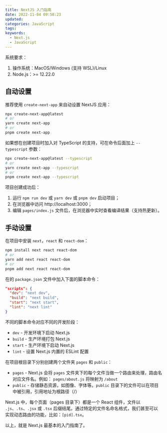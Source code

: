 ```yaml
---
title: NextJS 入门指南
date: 2022-11-04 09:58:23
updated:
categories: JavaScript
tags:
keywords:
  - Next.js
  - JavaScript
---
```


系统要求：

1. 操作系统：MacOS/Windows (支持 WSL)/Linux
2. Node.js：>= 12.22.0

<!-- more -->

## 自动设置

推荐使用 `create-next-app` 来自动设置 NextJS 应用：

```bash
npx create-next-app@latest
# or
yarn create next-app
# or
pnpm create next-app
```

如果想在创建项目时加入对 TypeScript 的支持，可在命令后面加上 `--typescript` 参数：

```bash
npx create-next-app@latest --typescript
# or
yarn create next-app --typescript
# or
pnpm create next-app --typescript
```

项目创建成功后：

1. 运行 `npm run dev` 或 `yarn dev` 或 `pnpm dev` 启动项目；
2. 在浏览器中访问 http://localhost:3000；
3. 编辑 `pages/index.js` 文件后，在浏览器中实时查看编译结果（支持热更新）。

## 手动设置

在项目中安装 `next`，`react` 和 `react-dom`：

```bash
npm install next react react-dom
# or
yarn add next react react-dom
# or
pnpm add next react react-dom
```

在的 `package.json` 文件中加入下面的脚本命令：

```json
"scripts": {
  "dev": "next dev",
  "build": "next build",
  "start": "next start",
  "lint": "next lint"
}
```

不同的脚本命令对应不同的开发阶段：

- `dev` - 开发环境下启动 Next.js
- `build` - 生产环境打包 Next.js
- `start` - 生产环境下启动 Next.js
- `lint` - 设置 Next.js 内置的 ESLint 配置

在项目根目录下分别创建两个文件夹 `pages` 和 `public`：

- `pages` - Next.js 会将 `pages` 文件夹下的每个文件当做一个路由来处理，路由名对应文件名。例如： `pages/about.js` 将映射为 `/about`
- `public` - 存储静态资源，如图像、字体等。`public` 目录下的文件可以在项目中被引用，引用地址为根路径（/）

Next.js 中，每个页面（pages 目录下）都是一个 React 组件，文件以 `.js`、`.ts`、`.jsx` 或 `.tsx` 后缀结尾。通过特定的文件名命名格式，我们甚至可以实现动态路由的功能，比如：`[pid].tsx`。

以上，就是 Next.js 最基本的入门指南了。
